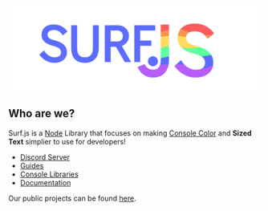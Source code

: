 <div align="center">
	<br />
	<p>
		<a href="#"><img src="surf.js..png" width="546" alt="surf.js" /></a>
	</p>
</div>

## Who are we?
Surf.js is a [Node](https://nodejs.org/en/) Library that focuses on making [Console Color](https://nodejs.org/docs/latest-v17.x/api/console.html#class-console) and **Sized Text** simplier to use for developers!

- [Discord Server](https://discord.gg/PmARTmanTB)
- [Guides]()
- [Console Libraries](https://www.npmjs.com/search?q=console)
- [Documentation]()

Our public projects can be found [here](https://github.com/surfjs?tab=projects).
